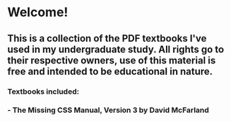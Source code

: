 # Welcome!
## This is a collection of the PDF textbooks I've used in my undergraduate study. All rights go to their respective owners, use of this material is free and intended to be educational in nature.
### Textbooks included:
### - The Missing CSS Manual, Version 3 by David McFarland

